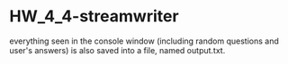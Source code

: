 # HW_4_4-streamwriter
everything seen in the console window (including random questions and user's answers) is also saved into a file, named output.txt.
